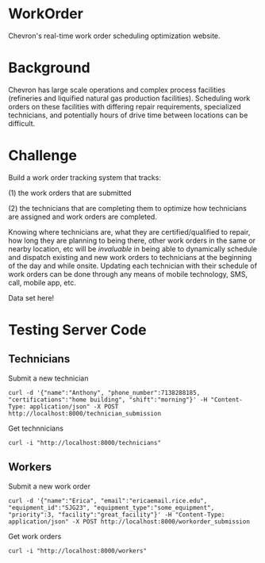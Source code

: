 # WorkOrder
Chevron's real-time work order scheduling optimization website.

# Background
Chevron has large scale operations and complex process facilities (refineries and liquified natural gas production facilities). Scheduling work orders on these facilities with differing repair requirements, specialized technicians, and potentially hours of drive time between locations can be difficult.

# Challenge
Build a work order tracking system that tracks:

(1) the work orders that are submitted

(2) the technicians that are completing them to optimize how technicians are assigned and work orders are completed. 

Knowing where technicians are, what they are certified/qualified to repair, how long they are planning to being there, other work orders in the same or nearby location, etc will be *invaluable* in being able to dynamically schedule and dispatch existing and new work orders to technicians at the beginning of the day and while onsite. Updating each technician with their schedule of work orders can be done through any means of mobile technology, SMS, call, mobile app, etc.

Data set here!

# Testing Server Code
## Technicians
Submit a new technician
```
curl -d '{"name":"Anthony", "phone_number":7138288185, "certifications":"home building", "shift":"morning"}' -H "Content-Type: application/json" -X POST http://localhost:8000/technician_submission
```
Get technnicians
```
curl -i "http://localhost:8000/technicians"
```


## Workers
Submit a new work order
```
curl -d '{"name":"Erica", "email":"ericaemail.rice.edu", "equipment_id":"SJG23", "equipment_type":"some_equipment", "priority":3, "facility":"great_facility"}' -H "Content-Type: application/json" -X POST http://localhost:8000/workorder_submission
```

Get work orders
```
curl -i "http://localhost:8000/workers"
```
